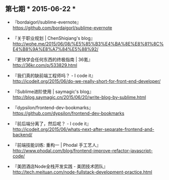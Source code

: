 ## 第七期 * 2015-06-22 *

*  『bordaigorl/sublime-evernote』  
https://github.com/bordaigorl/sublime-evernote

*  『关于职业规划 | ChenShiqiang's blog』  
http://wohe.me/2015/06/08/%E5%85%B3%E4%BA%8E%E8%81%8C%E4%B8%9A%E8%A7%84%E5%88%92/

*  『更快学会任何东西的终极指南 | 36氪』  
http://36kr.com/p/533829.html

*  『我们真的缺前端工程师吗？ - I code it』  
http://icodeit.org/2015/06/do-we-really-short-for-front-end-developer/

*  『Sublime进阶使用 | saymagic's blog』 
http://blog.saymagic.cn/2015/06/20/write-blog-by-sublime.html

*  『dypsilon/frontend-dev-bookmarks』  
https://github.com/dypsilon/frontend-dev-bookmarks

*  『前后端分离了，然后呢？ - I code it』  
http://icodeit.org/2015/06/whats-next-after-separate-frontend-and-backend/

*  『前端技能训练: 重构一 | Phodal 手工艺人』     
http://www.phodal.com/blog/frontend-improve-refactor-javascript-code/

*  『美团酒店Node全栈开发实践 - 美团技术团队』   
http://tech.meituan.com/node-fullstack-development-practice.html
